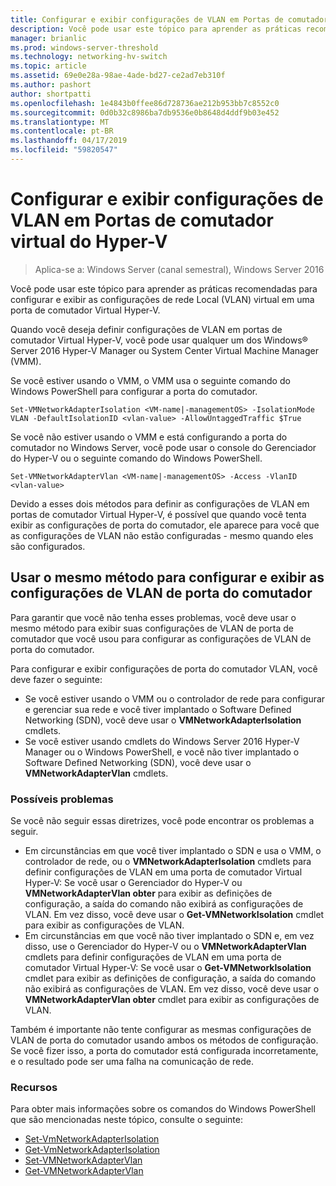 ```yaml
---
title: Configurar e exibir configurações de VLAN em Portas de comutador virtual do Hyper-V
description: Você pode usar este tópico para aprender as práticas recomendadas para configurar e exibir as configurações de rede Local (VLAN) virtual em uma porta de comutador Virtual Hyper-V no Windows Server 2016.
manager: brianlic
ms.prod: windows-server-threshold
ms.technology: networking-hv-switch
ms.topic: article
ms.assetid: 69e0e28a-98ae-4ade-bd27-ce2ad7eb310f
ms.author: pashort
author: shortpatti
ms.openlocfilehash: 1e4843b0ffee86d728736ae212b953bb7c8552c0
ms.sourcegitcommit: 0d0b32c8986ba7db9536e0b8648d4ddf9b03e452
ms.translationtype: MT
ms.contentlocale: pt-BR
ms.lasthandoff: 04/17/2019
ms.locfileid: "59820547"
---
```

# <a name="configure-and-view-vlan-settings-on-hyper-v-virtual-switch-ports"></a>Configurar e exibir configurações de VLAN em Portas de comutador virtual do Hyper-V

>Aplica-se a: Windows Server (canal semestral), Windows Server 2016

Você pode usar este tópico para aprender as práticas recomendadas para configurar e exibir as configurações de rede Local (VLAN) virtual em uma porta de comutador Virtual Hyper-V.

Quando você deseja definir configurações de VLAN em portas de comutador Virtual Hyper-V, você pode usar qualquer um dos Windows&reg; Server 2016 Hyper-V Manager ou System Center Virtual Machine Manager (VMM).

Se você estiver usando o VMM, o VMM usa o seguinte comando do Windows PowerShell para configurar a porta do comutador.

```
Set-VMNetworkAdapterIsolation <VM-name|-managementOS> -IsolationMode VLAN -DefaultIsolationID <vlan-value> -AllowUntaggedTraffic $True
```
Se você não estiver usando o VMM e está configurando a porta do comutador no Windows Server, você pode usar o console do Gerenciador do Hyper-V ou o seguinte comando do Windows PowerShell.
```
Set-VMNetworkAdapterVlan <VM-name|-managementOS> -Access -VlanID <vlan-value>
```

Devido a esses dois métodos para definir as configurações de VLAN em portas de comutador Virtual Hyper-V, é possível que quando você tenta exibir as configurações de porta do comutador, ele aparece para você que as configurações de VLAN não estão configuradas - mesmo quando eles são configurados.

## <a name="use-the-same-method-to-configure-and-view-switch-port-vlan-settings"></a>Usar o mesmo método para configurar e exibir as configurações de VLAN de porta do comutador

Para garantir que você não tenha esses problemas, você deve usar o mesmo método para exibir suas configurações de VLAN de porta de comutador que você usou para configurar as configurações de VLAN de porta do comutador.

Para configurar e exibir configurações de porta do comutador VLAN, você deve fazer o seguinte:

- Se você estiver usando o VMM ou o controlador de rede para configurar e gerenciar sua rede e você tiver implantado o Software Defined Networking (SDN), você deve usar o **VMNetworkAdapterIsolation** cmdlets. 
- Se você estiver usando cmdlets do Windows Server 2016 Hyper-V Manager ou o Windows PowerShell, e você não tiver implantado o Software Defined Networking (SDN), você deve usar o **VMNetworkAdapterVlan** cmdlets.

### <a name="possible-issues"></a>Possíveis problemas

Se você não seguir essas diretrizes, você pode encontrar os problemas a seguir.

- Em circunstâncias em que você tiver implantado o SDN e usa o VMM, o controlador de rede, ou o **VMNetworkAdapterIsolation** cmdlets para definir configurações de VLAN em uma porta de comutador Virtual Hyper-V: Se você usar o Gerenciador do Hyper-V ou **VMNetworkAdapterVlan obter** para exibir as definições de configuração, a saída do comando não exibirá as configurações de VLAN. Em vez disso, você deve usar o **Get-VMNetworkIsolation** cmdlet para exibir as configurações de VLAN.
- Em circunstâncias em que você não tiver implantado o SDN e, em vez disso, use o Gerenciador do Hyper-V ou o **VMNetworkAdapterVlan** cmdlets para definir configurações de VLAN em uma porta de comutador Virtual Hyper-V: Se você usar o **Get-VMNetworkIsolation** cmdlet para exibir as definições de configuração, a saída do comando não exibirá as configurações de VLAN. Em vez disso, você deve usar o **VMNetworkAdapterVlan obter** cmdlet para exibir as configurações de VLAN.

Também é importante não tente configurar as mesmas configurações de VLAN de porta do comutador usando ambos os métodos de configuração. Se você fizer isso, a porta do comutador está configurada incorretamente, e o resultado pode ser uma falha na comunicação de rede.

### <a name="resources"></a>Recursos

Para obter mais informações sobre os comandos do Windows PowerShell que são mencionadas neste tópico, consulte o seguinte:

- [Set-VmNetworkAdapterIsolation](https://technet.microsoft.com/library/dn464283.aspx)
- [Get-VmNetworkAdapterIsolation](https://technet.microsoft.com/library/dn464277.aspx)
- [Set-VMNetworkAdapterVlan](https://technet.microsoft.com/library/hh848475.aspx)
- [Get-VMNetworkAdapterVlan](https://technet.microsoft.com/library/hh848516.aspx)





